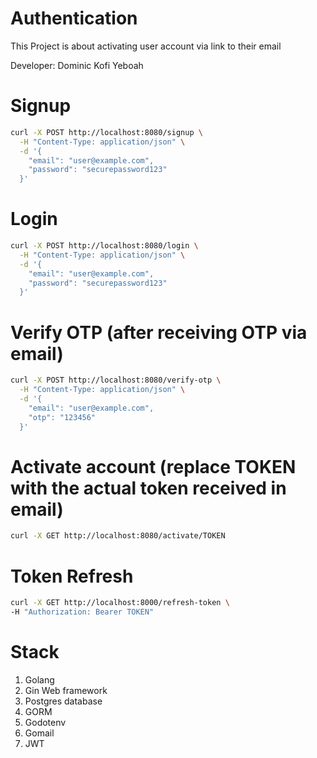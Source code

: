 # Authentication

This Project is about activating user account via link to their email

Developer: Dominic Kofi Yeboah



# Signup


```bash
curl -X POST http://localhost:8080/signup \
  -H "Content-Type: application/json" \
  -d '{
    "email": "user@example.com",
    "password": "securepassword123"
  }'
```

# Login


```bash
curl -X POST http://localhost:8080/login \
  -H "Content-Type: application/json" \
  -d '{
    "email": "user@example.com",
    "password": "securepassword123"
  }'
```


# Verify OTP (after receiving OTP via email)


```bash
curl -X POST http://localhost:8080/verify-otp \
  -H "Content-Type: application/json" \
  -d '{
    "email": "user@example.com",
    "otp": "123456"
  }'
```


# Activate account (replace TOKEN with the actual token received in email)

```bash
curl -X GET http://localhost:8080/activate/TOKEN
```

# Token Refresh

```bash
curl -X GET http://localhost:8000/refresh-token \
-H "Authorization: Bearer TOKEN"
```

# Stack
1. Golang
2. Gin Web framework
3. Postgres database
4. GORM
5. Godotenv
6. Gomail
7. JWT
